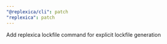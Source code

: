 ```yaml
---
"@replexica/cli": patch
"replexica": patch
---
```


Add replexica lockfile command for explicit lockfile generation
